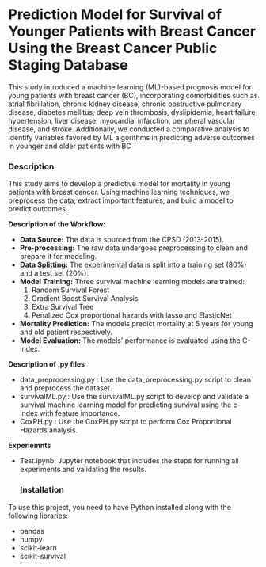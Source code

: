 # Prediction Model for Survival of Younger Patients with Breast Cancer Using the Breast Cancer Public Staging Database
This study introduced a machine learning (ML)-based prognosis model for young patients with breast cancer (BC), incorporating comorbidities such as atrial fibrillation, chronic kidney disease, chronic obstructive pulmonary disease, diabetes mellitus, deep vein thrombosis, dyslipidemia, heart failure, hypertension, liver disease, myocardial infarction, peripheral vascular disease, and stroke. Additionally, we conducted a comparative analysis to identify variables favored by ML algorithms in predicting adverse outcomes in younger and older patients with BC


### Description

This study aims to develop a predictive model for mortality in young patients with breast cancer. Using machine learning techniques, we preprocess the data, extract important features, and build a model to predict outcomes.

**Description of the Workflow:**
- **Data Source:** The data is sourced from the CPSD (2013-2015).
- **Pre-processing:** The raw data undergoes preprocessing to clean and prepare it for modeling.
- **Data Splitting:** The experimental data is split into a training set (80%) and a test set (20%).
- **Model Training:** Three survival machine learning models are trained:
  1. Random Survival Forest
  2. Gradient Boost Survival Analysis
  3. Extra Survival Tree
  4. Penalized Cox proportional hazards with lasso and ElasticNet
- **Mortality Prediction:** The models predict mortality at 5 years for young and old patient respectively. 
- **Model Evaluation:** The models' performance is evaluated using the C-index.

**Description of .py files**
- data_preprocessing.py : Use the data_preprocessing.py script to clean and preprocess the dataset.
- survivalML.py : Use the survivalML.py script to develop and validate a survival machine learning model for predicting survival using the c-index with feature importance.
- CoxPH.py : Use the CoxPH.py script to perform Cox Proportional Hazards analysis.

**Experiemnts**
- Test.ipynb: Jupyter notebook that includes the steps for running all experiments and validating the results.

  ### Installation

To use this project, you need to have Python installed along with the following libraries:
- pandas
- numpy
- scikit-learn
- scikit-survival
